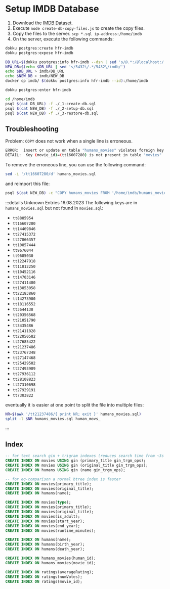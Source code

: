 # Setup IMDB Database

1. Download the [IMDB Dataset](https://datasets.imdbws.com/).
2. Execute `node create-db-copy-files.js` to create the copy files.
3. Copy the files to the server. `scp *.sql ip-address:/home/imdb`
4. On the server, execute the following commands:

```bash
dokku postgres:create hfr-imdb
dokku postgres:expose hfr-imdb

DB_URL=$(dokku postgres:info hfr-imdb --dsn | sed 's/@.*:/@localhost:/')
NEW_DB=$(echo $DB_URL | sed 's/5432\/.*/5432\/imdb/')
echo $DB_URL > imdb/DB_URL
echo $NEW_DB > imdb/NEW_DB
docker cp imdb/ $(dokku postgres:info hfr-imdb --id):/home/imdb

dokku postgres:enter hfr-imdb

cd /home/imdb
psql $(cat DB_URL) -f ./_1-create-db.sql
psql $(cat NEW_DB) -f ./_2-setup-db.sql
psql $(cat NEW_DB) -f ./_3-restore-db.sql
```

## Troubleshooting

Problem: `COPY` does not work when a single line is erroneous.

```bash
ERROR:  insert or update on table "humans_movies" violates foreign key constraint "humans_movies_movie_id_fkey"
DETAIL:  Key (movie_id)=(tt16607280) is not present in table "movies"
```

To remove the erroneous line, you can use the following command:

```bash
sed -i '/tt16607280/d' humans_movies.sql
```

and reimport this file:

```bash	
psql $(cat NEW_DB) -c "COPY humans_movies FROM '/home/imdb/humans_movies.sql';"
```

:::details Unknown Entries 16.08.2023
The following keys are in `humans_movies.sql` but not found in `movies.sql`:

- `tt8885954`
- `tt16607280`
- `tt14469846`
- `tt27415372`
- `tt27866357`
- `tt10857444`
- `tt9676044`
- `tt9685030`
- `tt12247918`
- `tt11812250`
- `tt10452116`
- `tt14703146`
- `tt27411480`
- `tt13853058`
- `tt22183860`
- `tt14273900`
- `tt18116552`
- `tt3644138`
- `tt20356568`
- `tt21051790`
- `tt3435486`
- `tt21411828`
- `tt22050582`
- `tt27685422`
- `tt21237486`
- `tt23767348`
- `tt27147468`
- `tt25429502`
- `tt27493989`
- `tt27936112`
- `tt28108823`
- `tt27310698`
- `tt27929191`
- `tt7303822`

eventually it is easier at one point to split the file into multiple files:
```bash
NR=$(awk '/tt21237486/{ print NR; exit }' humans_movies.sql)
split -l $NR humans_movies.sql human_movs_
```
:::

## Index

```sql
-- for text search gin + trigram indexes (reduces search time from ~3s to ~50ms)
CREATE INDEX ON movies USING gin (primary_title gin_trgm_ops);
CREATE INDEX ON movies USING gin (original_title gin_trgm_ops);
CREATE INDEX ON humans USING gin (name gin_trgm_ops);

-- for eq-comparison a normal btree index is faster
CREATE INDEX ON movies(primary_title);
CREATE INDEX ON movies(original_title);
CREATE INDEX ON humans(name);

CREATE INDEX ON movies(type);
CREATE INDEX ON movies(primary_title);
CREATE INDEX ON movies(original_title);
CREATE INDEX ON movies(is_adult);
CREATE INDEX ON movies(start_year);
CREATE INDEX ON movies(end_year);
CREATE INDEX ON movies(runtime_minutes);

CREATE INDEX ON humans(name);
CREATE INDEX ON humans(birth_year);
CREATE INDEX ON humans(death_year);

CREATE INDEX ON humans_movies(human_id);
CREATE INDEX ON humans_movies(movie_id);

CREATE INDEX ON ratings(averageRating);
CREATE INDEX ON ratings(numVotes);
CREATE INDEX ON ratings(movie_id);
```